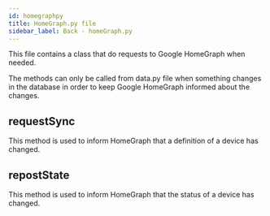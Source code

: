 ```yaml
---
id: homegraphpy
title: HomeGraph.py file
sidebar_label: Back - homeGraph.py
---
```


This file contains a class that do requests to Google HomeGraph when needed.

The methods can only be called from data.py file when something changes in the database in order to keep Google HomeGraph informed about the changes.

## requestSync

This method is used to inform HomeGraph that a definition of a device has changed.

## repostState

This method is used to inform HomeGraph that the status of a device has changed.

